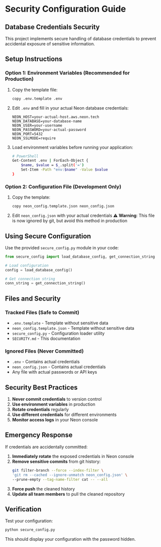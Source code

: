 # Security Configuration Guide

## Database Credentials Security

This project implements secure handling of database credentials to prevent accidental exposure of sensitive information.

## Setup Instructions

### Option 1: Environment Variables (Recommended for Production)

1. Copy the template file:

   ```bash
   copy .env.template .env
   ```

2. Edit `.env` and fill in your actual Neon database credentials:

   ```env
   NEON_HOST=your-actual-host.aws.neon.tech
   NEON_DATABASE=your-database-name
   NEON_USER=your-username
   NEON_PASSWORD=your-actual-password
   NEON_PORT=5432
   NEON_SSLMODE=require
   ```

3. Load environment variables before running your application:
   ```bash
   # PowerShell
   Get-Content .env | ForEach-Object {
       $name, $value = $_.split('=')
       Set-Item -Path "env:$name" -Value $value
   }
   ```

### Option 2: Configuration File (Development Only)

1. Copy the template:

   ```bash
   copy neon_config.template.json neon_config.json
   ```

2. Edit `neon_config.json` with your actual credentials
   ⚠️ **Warning**: This file is now ignored by git, but avoid this method in production

## Using Secure Configuration

Use the provided `secure_config.py` module in your code:

```python
from secure_config import load_database_config, get_connection_string

# Load configuration
config = load_database_config()

# Get connection string
conn_string = get_connection_string()
```

## Files and Security

### Tracked Files (Safe to Commit)

- `.env.template` - Template without sensitive data
- `neon_config.template.json` - Template without sensitive data
- `secure_config.py` - Configuration loader utility
- `SECURITY.md` - This documentation

### Ignored Files (Never Committed)

- `.env` - Contains actual credentials
- `neon_config.json` - Contains actual credentials
- Any file with actual passwords or API keys

## Security Best Practices

1. **Never commit credentials** to version control
2. **Use environment variables** in production
3. **Rotate credentials** regularly
4. **Use different credentials** for different environments
5. **Monitor access logs** in your Neon console

## Emergency Response

If credentials are accidentally committed:

1. **Immediately rotate** the exposed credentials in Neon console
2. **Remove sensitive commits** from git history:
   ```bash
   git filter-branch --force --index-filter \
   'git rm --cached --ignore-unmatch neon_config.json' \
   --prune-empty --tag-name-filter cat -- --all
   ```
3. **Force push** the cleaned history
4. **Update all team members** to pull the cleaned repository

## Verification

Test your configuration:

```bash
python secure_config.py
```

This should display your configuration with the password hidden.
